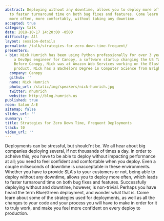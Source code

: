 ```yaml
---
abstract: Deploying without any downtime, allows you to deploy more often, which leads
  to faster turnaround time on both bug fixes and features. Come learn how to deploy
  more often, more comfortably, without taking any downtime.
accepted: true
category: talk
date: 2018-10-17 14:20:00 -0500
difficulty: All
layout: session-details
permalink: /talk/strategies-for-zero-down-time-frequent/
presenters:
- bio: Nick Humrich has been using Python professionally for over 3 years. He is currently
    a DevOps engineer for Canopy, a software startup changing the US Tax industry.
    Before Canopy, Nick was at Amazon Web Services working on the Elastic Beanstalk
    product. Nick has a Bachelors Degree in Computer Science from Brigham Young University.
  company: Canopy
  github: ''
  name: Nick Humrich
  photo_url: /static/img/speakers/nick-humrich.jpg
  twitter: nhumrich
  website: http://blog.humrich.us
published: true
room: Salon A-E
sitemap: false
slides_url: ''
summary: ''
title: Strategies for Zero Down Time, Frequent Deployments
track: t0
video_url: ''
---
```


Deployments can be stressful, but should'nt be. We all hear about big companies deploying several, if not thousands of times a day. In order to acheive this, you have to be able to deploy without impacting performance at all; you need to feel confident and comfortable when you deploy. Even a couple miliseconds of downtime is unacceptable in these environments. Whether you have to provide SLA's to your customers or not, being able to deploy without any downtime, allows you to deploy more often, which leads to faster turnaround time on both bug fixes and features. Successfully deploying without and downtime, however, is non-trivial. Perhaps you have heard the term Blue/Green deployment, and wonder what that is.  Come learn about some of the strategies used for deployments, as well as all the changes to your code and your process you will have to make in order for it to truly work, and make you feel more confident on every deploy to production.